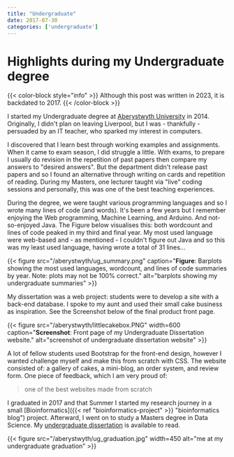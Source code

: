 ```yaml
---
title: "Undergraduate"
date: 2017-07-30
categories: ['undergraduate']
---
```


# Highlights during my Undergraduate degree

{{< color-block style="info" >}}
Although this post was written in 2023, it is backdated to 2017.
{{< /color-block >}}

I started my Undergraduate degree at [Aberystwyth University](https://www.aber.ac.uk/en/cs/ "Aberystwyth University Computer Science site") in 2014.
Originally, I didn't plan on leaving Liverpool, but I was - thankfully - persuaded by an IT teacher, who sparked my interest in computers.

I discovered that I learn best through working examples and assignments. When it came to exam season, I did struggle a little.
With exams, to prepare I usually do revision in the repetition of past papers then compare my answers to "desired answers". 
But the department didn't release past papers and so I found an alternative through writing on cards and repetition of reading.
During my Masters, one lecturer taught via "live" coding sessions and personally, this was one of the best teaching experiences.

During the degree, we were taught various programming languages and so I wrote many lines of code (and words).
It's been a few years but I remember enjoying the Web programming, Machine Learning, and Arduino. And not-so-enjoyed Java.
The Figure below visualises this: both wordcount and lines of code peaked in my third and final year.
My most used language were web-based and - as mentioned - I couldn't figure out Java and so this was my least used language, having wrote a total of 31 lines...

{{< figure src="/aberystwyth/ug_summary.png" caption="**Figure**: Barplots showing the most used languages, wordcount, and lines of code summaries by year. Note: plots may not be 100% correct." alt="barplots showing my undergraduate summaries" >}}

My dissertation was a web project: students were to develop a site with a back-end database.
I spoke to my aunt and used their small cake business as inspiration.
See the Screenshot below of the final product front page.

{{< figure src="/aberystwyth/littlecakebox.PNG" width=600 caption="**Screenshot**: Front page of my Undergraduate Dissertation website." alt="screenshot of undergraduate dissertation website" >}}

A lot of fellow students used Bootstrap for the front-end design, however I wanted challenge myself and make this from scratch with CSS.
The website consisted of: a gallery of cakes, a mini-blog, an order system, and review form.
One piece of feedback, which I am very proud of:
> one of the best websites made from scratch

I graduated in 2017 and that Summer I started my research journey in a small [Bioinformatics]({{< ref "bioinformatics-project" >}} "bioinformatics blog") project. 
Afterward, I went on to study a Masters degree in Data Science.
My [undergraduate dissertation](https://github.com/sap218/misc/blob/master/undergraduate_dissertation.pdf "undergraduate dissertation") is available to read.

{{< figure src="/aberystwyth/ug_graduation.jpg" width=450 alt="me at my undergraduate graduation" >}}